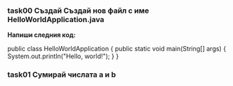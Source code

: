 ### task00 Създай Създай нов файл с име HelloWorldApplication.java
  **Напиши следния код:**

public class HelloWorldApplication {
    public static void main(String[] args) 
    {
        System.out.println("Hello, world!");
    }
}

### task01 Сумирай числата a и b










